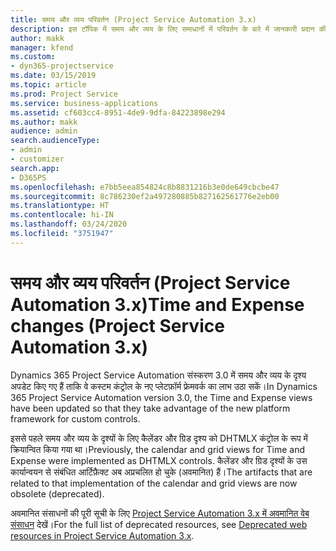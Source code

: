 ```yaml
---
title: समय और व्यय परिवर्तन (Project Service Automation 3.x)
description: इस टॉपिक में समय और व्यय के लिए समाधानों में परिवर्तन के बारे में जानकारी प्रदान की गई है।
author: makk
manager: kfend
ms.custom:
- dyn365-projectservice
ms.date: 03/15/2019
ms.topic: article
ms.prod: Project Service
ms.service: business-applications
ms.assetid: cf603cc4-8951-4de9-9dfa-84223898e294
ms.author: makk
audience: admin
search.audienceType:
- admin
- customizer
search.app:
- D365PS
ms.openlocfilehash: e7bb5eea854824c8b8831216b3e0de649cbcbe47
ms.sourcegitcommit: 8c786230ef2a497280885b827162561776e2eb00
ms.translationtype: HT
ms.contentlocale: hi-IN
ms.lasthandoff: 03/24/2020
ms.locfileid: "3751947"
---
```

# <a name="time-and-expense-changes-project-service-automation-3x"></a><span data-ttu-id="86ce0-103">समय और व्यय परिवर्तन (Project Service Automation 3.x)</span><span class="sxs-lookup"><span data-stu-id="86ce0-103">Time and Expense changes (Project Service Automation 3.x)</span></span>

<span data-ttu-id="86ce0-104">Dynamics 365 Project Service Automation संस्करण 3.0 में समय और व्यय के दृश्य अपडेट किए गए हैं ताकि वे कस्टम कंट्रोल के नए प्लेटफ़ॉर्म फ्रेमवर्क का लाभ उठा सकें।</span><span class="sxs-lookup"><span data-stu-id="86ce0-104">In Dynamics 365 Project Service Automation version 3.0, the Time and Expense views have been updated so that they take advantage of the new platform framework for custom controls.</span></span>

<span data-ttu-id="86ce0-105">इससे पहले समय और व्यय के दृश्यों के लिए कैलेंडर और ग्रिड दृश्य को DHTMLX कंट्रोल के रूप में क्रियान्वित किया गया था।</span><span class="sxs-lookup"><span data-stu-id="86ce0-105">Previously, the calendar and grid views for Time and Expense were implemented as DHTMLX controls.</span></span> <span data-ttu-id="86ce0-106">कैलेंडर और ग्रिड दृश्यों के उस कार्यान्वयन से संबंधित आर्टिफ़ैक्ट अब अप्रचलित हो चुके (अवमानित) हैं।</span><span class="sxs-lookup"><span data-stu-id="86ce0-106">The artifacts that are related to that implementation of the calendar and grid views are now obsolete (deprecated).</span></span>

<span data-ttu-id="86ce0-107">अवमानित संसाधनों की पूरी सूची के लिए [Project Service Automation 3.x में अवमानित वेब संसाधन](web-resources-deprecated-v3.x.md) देखें।</span><span class="sxs-lookup"><span data-stu-id="86ce0-107">For the full list of deprecated resources, see [Deprecated web resources in Project Service Automation 3.x](web-resources-deprecated-v3.x.md).</span></span>
